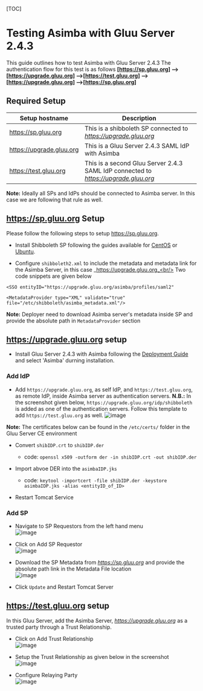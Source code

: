 [TOC]
# Testing Asimba with Gluu Server 2.4.3
This guide outlines how to test Asimba with Gluu Server 2.4.3
The authentication flow for this test is as follows
**[https://sp.gluu.org] --> [https://upgrade.gluu.org] -->[https://test.gluu.org] -->[https://upgrade.gluu.org] -->[https://sp.gluu.org]**

## Required Setup

|Setup hostname|Description|
|--------------|-----------|
|https://sp.gluu.org|This is a shibboleth SP connected to _https://upgrade.gluu.org_|
|https://upgrade.gluu.org| This is a Gluu Server 2.4.3 SAML IdP with Asimba|
|https://test.gluu.org|This is a second Gluu Server 2.4.3 SAML IdP connected to _https://upgrade.gluu.org_ |

**Note:** Ideally all SPs and IdPs should be connected to Asimba server. In this case we are following that rule as well.

## https://sp.gluu.org Setup
Please follow the following steps to setup https://sp.gluu.org.

* Install Shibboleth SP following the guides available for [CentOS](../integrate/apache-saml.md) or [Ubuntu](../integrate/ubuntu-shib-apache.md).

* Configure `shibboleth2.xml` to include the metadata and metadata link for the Asimba Server, in this case _https://upgrade.gluu.org_<br/>
Two code snippets are given below <br/>
```
<SSO entityID="https://upgrade.gluu.org/asimba/profiles/saml2"
```
```
<MetadataProvider type="XML" validate="true" file="/etc/shibboleth/asimba_metadata.xml"/>
```
**Note:** Deployer need to download Asimba server's metadata inside SP and provide the absolute path in `MetadataProvider` section

## https://upgrade.gluu.org setup
* Install Gluu Server 2.4.3 with Asimba following the [Deployment Guide](../deployment/index.md) and select 'Asimba' durning installation. 

### Add IdP
* Add `https://upgrade.gluu.org`, as self IdP, and `https://test.gluu.org`, as remote IdP, inside Asimba
server as authentication servers. **N.B.:** In the screenshot given below, `https://upgrade.gluu.org/idp/shibboleth` is added as one of
the authentication servers. Follow this template to add `https://test.gluu.org` as well.
![image](https://raw.githubusercontent.com/GluuFederation/docs/master/sources/img/2.4/asimba.png)

**Note:** The certificates below can be found in the `/etc/certs/` folder in the Gluu Server CE environment

* Convert `shibIDP.crt` to `shibIDP.der`
   - code: ```openssl x509 -outform der -in shibIDP.crt -out shibIDP.der```

* Import abvoe DER into the `asimbaIDP.jks`
   - code: ```keytool -importcert -file shibIDP.der -keystore asimbaIDP.jks -alias <entityID_of_ID>```

* Restart Tomcat Service

### Add SP
* Navigate to SP Requestors from the left hand menu <br/>
![image](https://raw.githubusercontent.com/GluuFederation/docs/master/sources/img/2.4/sp-requestor.png)

* Click on Add SP Requestor <br/>
![image](https://raw.githubusercontent.com/GluuFederation/docs/master/sources/img/2.4/add-sp-requestor.png)

* Download the SP Metadata from _https://sp.gluu.org_ and provide the absolute path link in the Metadata File location <br/>
![image](https://raw.githubusercontent.com/GluuFederation/docs/master/sources/img/2.4/add-sp-requestor1.png)

* Click `Update` and Restart Tomcat Server

## https://test.gluu.org setup
In this Gluu Server, add the Asimba Server, _https://upgrade.gluu.org_ as a trusted party through a Trust Relationship.

* Click on Add Trust Relationship <br/>
![image](https://raw.githubusercontent.com/GluuFederation/docs/master/sources/img/2.4/admin_saml_create.png)

* Setup the Trust Relationship as given below in the screenshot <br/>
![image](https://raw.githubusercontent.com/GluuFederation/docs/master/sources/img/2.4/tr.png)

* Configure Relaying Party <br/>
![image](https://raw.githubusercontent.com/GluuFederation/docs/master/sources/img/2.4/rp_configuration.png)

